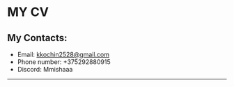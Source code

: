 # MY CV

## My Contacts:
* Email: kkochin2528@gmail.com
* Phone number: +375292880915
* Discord: Mmishaaa
---

